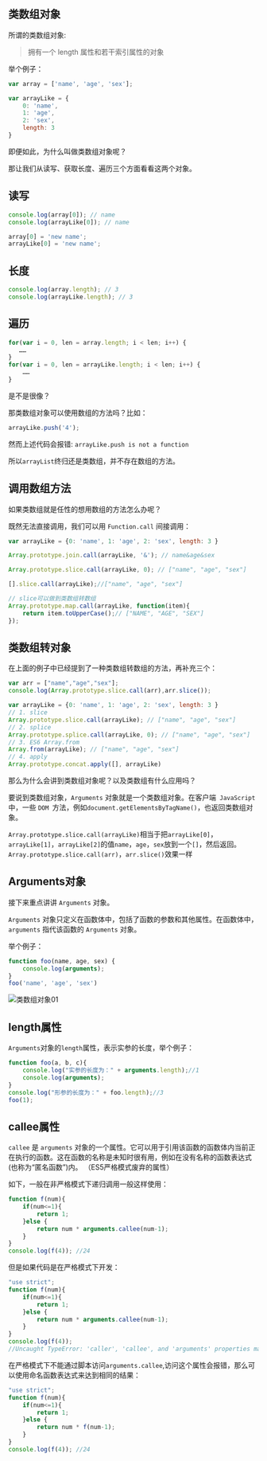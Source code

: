 ## 类数组对象

所谓的类数组对象:

> 拥有一个 length 属性和若干索引属性的对象

举个例子：

```javascript
var array = ['name', 'age', 'sex'];

var arrayLike = {
    0: 'name',
    1: 'age',
    2: 'sex',
    length: 3
}
```

即便如此，为什么叫做类数组对象呢？

那让我们从读写、获取长度、遍历三个方面看看这两个对象。

## 读写

```javascript
console.log(array[0]); // name
console.log(arrayLike[0]); // name

array[0] = 'new name';
arrayLike[0] = 'new name';
```

## 长度

```javascript
console.log(array.length); // 3
console.log(arrayLike.length); // 3
```

## 遍历

```javascript
for(var i = 0, len = array.length; i < len; i++) {
   ……
}
for(var i = 0, len = arrayLike.length; i < len; i++) {
    ……
}
```

是不是很像？

那类数组对象可以使用数组的方法吗？比如：

```javascript
arrayLike.push('4');
```

然而上述代码会报错: `arrayLike.push is not a function`

所以`arrayList`终归还是类数组，并不存在数组的方法。

## 调用数组方法

如果类数组就是任性的想用数组的方法怎么办呢？

既然无法直接调用，我们可以用 `Function.call` 间接调用：

```javascript
var arrayLike = {0: 'name', 1: 'age', 2: 'sex', length: 3 }

Array.prototype.join.call(arrayLike, '&'); // name&age&sex

Array.prototype.slice.call(arrayLike, 0); // ["name", "age", "sex"] 

[].slice.call(arrayLike);//["name", "age", "sex"] 

// slice可以做到类数组转数组
Array.prototype.map.call(arrayLike, function(item){
    return item.toUpperCase();// ["NAME", "AGE", "SEX"]
}); 
```

## 类数组转对象

在上面的例子中已经提到了一种类数组转数组的方法，再补充三个：

```javascript
var arr = ["name","age","sex"];
console.log(Array.prototype.slice.call(arr),arr.slice());

var arrayLike = {0: 'name', 1: 'age', 2: 'sex', length: 3 }
// 1. slice
Array.prototype.slice.call(arrayLike); // ["name", "age", "sex"] 
// 2. splice
Array.prototype.splice.call(arrayLike, 0); // ["name", "age", "sex"] 
// 3. ES6 Array.from
Array.from(arrayLike); // ["name", "age", "sex"] 
// 4. apply
Array.prototype.concat.apply([], arrayLike)
```

那么为什么会讲到类数组对象呢？以及类数组有什么应用吗？

要说到类数组对象，`Arguments` 对象就是一个类数组对象。在客户端` JavaScript` 中，一些 `DOM `方法，例如`document.getElementsByTagName()`，也返回类数组对象。

`Array.prototype.slice.call(arrayLike)`相当于把`arrayLike[0]`，`arrayLike[1]`，`arrayLike[2]`的值`name`，`age`，`sex`放到一个`[]`，然后返回。`Array.prototype.slice.call(arr)`，`arr.slice()`效果一样

## Arguments对象

接下来重点讲讲 `Arguments` 对象。

`Arguments` 对象只定义在函数体中，包括了函数的参数和其他属性。在函数体中，`arguments` 指代该函数的 `Arguments` 对象。

举个例子：

```javascript
function foo(name, age, sex) {
    console.log(arguments);
}
foo('name', 'age', 'sex')
```

 ![类数组对象01](E:\learn\TC\杂\类数组对象01.png)

## length属性

`Arguments`对象的`length`属性，表示实参的长度，举个例子：

```javascript
function foo(a, b, c){
    console.log("实参的长度为：" + arguments.length);//1
    console.log(arguments);
}
console.log("形参的长度为：" + foo.length);//3
foo(1);
```

## callee属性

`callee` 是 `arguments` 对象的一个属性。它可以用于引用该函数的函数体内当前正在执行的函数。这在函数的名称是未知时很有用，例如在没有名称的函数表达式 (也称为“匿名函数”)内。 （ES5严格模式废弃的属性）

如下，一般在非严格模式下递归调用一般这样使用：

```javascript
function f(num){
    if(num<=1){
        return 1;
    }else {
        return num * arguments.callee(num-1);
    }
}
console.log(f(4)); //24
```

但是如果代码是在严格模式下开发： 

```javascript
"use strict";
function f(num){
    if(num<=1){
        return 1;
    }else {
        return num * arguments.callee(num-1);
    }
}
console.log(f(4));
//Uncaught TypeError: 'caller', 'callee', and 'arguments' properties may not be accessed on strict mode functions or the arguments objects for calls to them
```

在严格模式下不能通过脚本访问`arguments.callee`,访问这个属性会报错，那么可以使用命名函数表达式来达到相同的结果： 

```javascript
"use strict";
function f(num){
    if(num<=1){
        return 1;
    }else {
        return num * f(num-1);
    }
}
console.log(f(4)); //24
```
